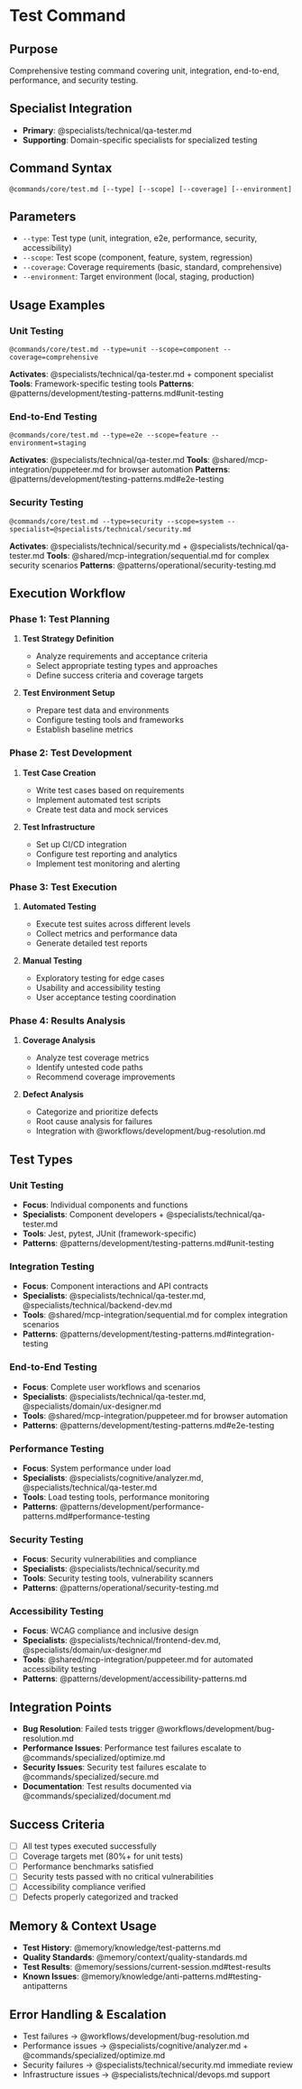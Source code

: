 # Test Command

## Purpose
Comprehensive testing command covering unit, integration, end-to-end, performance, and security testing.

## Specialist Integration
- **Primary**: @specialists/technical/qa-tester.md
- **Supporting**: Domain-specific specialists for specialized testing

## Command Syntax
```
@commands/core/test.md [--type] [--scope] [--coverage] [--environment]
```

## Parameters
- `--type`: Test type (unit, integration, e2e, performance, security, accessibility)
- `--scope`: Test scope (component, feature, system, regression)
- `--coverage`: Coverage requirements (basic, standard, comprehensive)
- `--environment`: Target environment (local, staging, production)

## Usage Examples

### Unit Testing
```
@commands/core/test.md --type=unit --scope=component --coverage=comprehensive
```
**Activates**: @specialists/technical/qa-tester.md + component specialist
**Tools**: Framework-specific testing tools
**Patterns**: @patterns/development/testing-patterns.md#unit-testing

### End-to-End Testing
```
@commands/core/test.md --type=e2e --scope=feature --environment=staging
```
**Activates**: @specialists/technical/qa-tester.md
**Tools**: @shared/mcp-integration/puppeteer.md for browser automation
**Patterns**: @patterns/development/testing-patterns.md#e2e-testing

### Security Testing
```
@commands/core/test.md --type=security --scope=system --specialist=@specialists/technical/security.md
```
**Activates**: @specialists/technical/security.md + @specialists/technical/qa-tester.md
**Tools**: @shared/mcp-integration/sequential.md for complex security scenarios
**Patterns**: @patterns/operational/security-testing.md

## Execution Workflow

### Phase 1: Test Planning
1. **Test Strategy Definition**
   - Analyze requirements and acceptance criteria
   - Select appropriate testing types and approaches
   - Define success criteria and coverage targets

2. **Test Environment Setup**
   - Prepare test data and environments
   - Configure testing tools and frameworks
   - Establish baseline metrics

### Phase 2: Test Development
1. **Test Case Creation**
   - Write test cases based on requirements
   - Implement automated test scripts
   - Create test data and mock services

2. **Test Infrastructure**
   - Set up CI/CD integration
   - Configure test reporting and analytics
   - Implement test monitoring and alerting

### Phase 3: Test Execution
1. **Automated Testing**
   - Execute test suites across different levels
   - Collect metrics and performance data
   - Generate detailed test reports

2. **Manual Testing**
   - Exploratory testing for edge cases
   - Usability and accessibility testing
   - User acceptance testing coordination

### Phase 4: Results Analysis
1. **Coverage Analysis**
   - Analyze test coverage metrics
   - Identify untested code paths
   - Recommend coverage improvements

2. **Defect Analysis**
   - Categorize and prioritize defects
   - Root cause analysis for failures
   - Integration with @workflows/development/bug-resolution.md

## Test Types

### Unit Testing
- **Focus**: Individual components and functions
- **Specialists**: Component developers + @specialists/technical/qa-tester.md
- **Tools**: Jest, pytest, JUnit (framework-specific)
- **Patterns**: @patterns/development/testing-patterns.md#unit-testing

### Integration Testing
- **Focus**: Component interactions and API contracts
- **Specialists**: @specialists/technical/qa-tester.md, @specialists/technical/backend-dev.md
- **Tools**: @shared/mcp-integration/sequential.md for complex integration scenarios
- **Patterns**: @patterns/development/testing-patterns.md#integration-testing

### End-to-End Testing
- **Focus**: Complete user workflows and scenarios
- **Specialists**: @specialists/technical/qa-tester.md, @specialists/domain/ux-designer.md
- **Tools**: @shared/mcp-integration/puppeteer.md for browser automation
- **Patterns**: @patterns/development/testing-patterns.md#e2e-testing

### Performance Testing
- **Focus**: System performance under load
- **Specialists**: @specialists/cognitive/analyzer.md, @specialists/technical/qa-tester.md
- **Tools**: Load testing tools, performance monitoring
- **Patterns**: @patterns/development/performance-patterns.md#performance-testing

### Security Testing
- **Focus**: Security vulnerabilities and compliance
- **Specialists**: @specialists/technical/security.md
- **Tools**: Security testing tools, vulnerability scanners
- **Patterns**: @patterns/operational/security-testing.md

### Accessibility Testing
- **Focus**: WCAG compliance and inclusive design
- **Specialists**: @specialists/technical/frontend-dev.md, @specialists/domain/ux-designer.md
- **Tools**: @shared/mcp-integration/puppeteer.md for automated accessibility testing
- **Patterns**: @patterns/development/accessibility-patterns.md

## Integration Points
- **Bug Resolution**: Failed tests trigger @workflows/development/bug-resolution.md
- **Performance Issues**: Performance test failures escalate to @commands/specialized/optimize.md
- **Security Issues**: Security test failures escalate to @commands/specialized/secure.md
- **Documentation**: Test results documented via @commands/specialized/document.md

## Success Criteria
- [ ] All test types executed successfully
- [ ] Coverage targets met (80%+ for unit tests)
- [ ] Performance benchmarks satisfied
- [ ] Security tests passed with no critical vulnerabilities
- [ ] Accessibility compliance verified
- [ ] Defects properly categorized and tracked

## Memory & Context Usage
- **Test History**: @memory/knowledge/test-patterns.md
- **Quality Standards**: @memory/context/quality-standards.md
- **Test Results**: @memory/sessions/current-session.md#test-results
- **Known Issues**: @memory/knowledge/anti-patterns.md#testing-antipatterns

## Error Handling & Escalation
- Test failures → @workflows/development/bug-resolution.md
- Performance issues → @specialists/cognitive/analyzer.md + @commands/specialized/optimize.md
- Security failures → @specialists/technical/security.md immediate review
- Infrastructure issues → @specialists/technical/devops.md support
